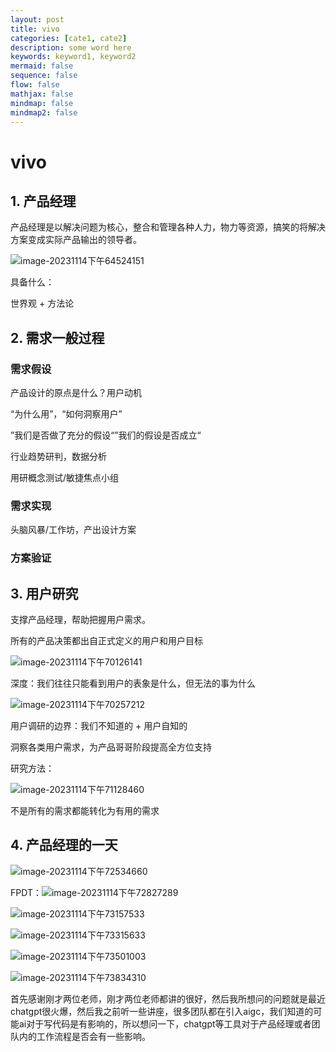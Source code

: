 ```yaml
---
layout: post
title: vivo
categories: [cate1, cate2]
description: some word here
keywords: keyword1, keyword2
mermaid: false
sequence: false
flow: false
mathjax: false
mindmap: false
mindmap2: false
---
```


# vivo

## 1. 产品经理

产品经理是以解决问题为核心，整合和管理各种人力，物力等资源，搞笑的将解决方案变成实际产品输出的领导者。

![image-20231114下午64524151](https://github.com/ShadowOnYOU/images/blob/main/test202311141845204.jpg?raw=true)

具备什么：

世界观 + 方法论

## 2. 需求一般过程

### 需求假设

产品设计的原点是什么？用户动机

“为什么用”，“如何洞察用户”

”我们是否做了充分的假设“”我们的假设是否成立“

行业趋势研判，数据分析

用研概念测试/敏捷焦点小组

### 需求实现

头脑风暴/工作坊，产出设计方案

### 方案验证

## 3. 用户研究

支撑产品经理，帮助把握用户需求。

所有的产品决策都出自正式定义的用户和用户目标



![image-20231114下午70126141](https://github.com/ShadowOnYOU/images/blob/main/test202311141901184.jpg?raw=true)

深度：我们往往只能看到用户的表象是什么，但无法的事为什么

![image-20231114下午70257212](https://github.com/ShadowOnYOU/images/blob/main/test202311141902255.jpg?raw=true)

用户调研的边界：我们不知道的 + 用户自知的

洞察各类用户需求，为产品哥哥阶段提高全方位支持

研究方法：

![image-20231114下午71128460](https://github.com/ShadowOnYOU/images/blob/main/test202311141911499.jpg?raw=true)

不是所有的需求都能转化为有用的需求

## 4. 产品经理的一天

![image-20231114下午72534660](https://github.com/ShadowOnYOU/images/blob/main/test202311141925700.jpg?raw=true)

FPDT：![image-20231114下午72827289](https://github.com/ShadowOnYOU/images/blob/main/test202311141928328.jpg?raw=true)

![image-20231114下午73157533](https://github.com/ShadowOnYOU/images/blob/main/test202311141931569.jpg?raw=true)

![image-20231114下午73315633](https://github.com/ShadowOnYOU/images/blob/main/test202311141933676.jpg?raw=true)

![image-20231114下午73501003](https://github.com/ShadowOnYOU/images/blob/main/test202311141935051.jpg?raw=true)

![image-20231114下午73834310](https://github.com/ShadowOnYOU/images/blob/main/test202311141938363.jpg?raw=true)

首先感谢刚才两位老师，刚才两位老师都讲的很好，然后我所想问的问题就是最近chatgpt很火爆，然后我之前听一些讲座，很多团队都在引入aigc，我们知道的可能ai对于写代码是有影响的，所以想问一下，chatgpt等工具对于产品经理或者团队内的工作流程是否会有一些影响。
